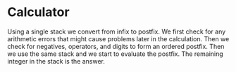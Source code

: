 # Calculator
Using a single stack we convert from infix to postfix. We first check for any arithmetic errors that might cause problems later in the calculation. Then we check for negatives, operators, and digits to form an ordered postfix. Then we use the same stack and we start to evaluate the postfix. The remaining integer in the stack is the answer.
